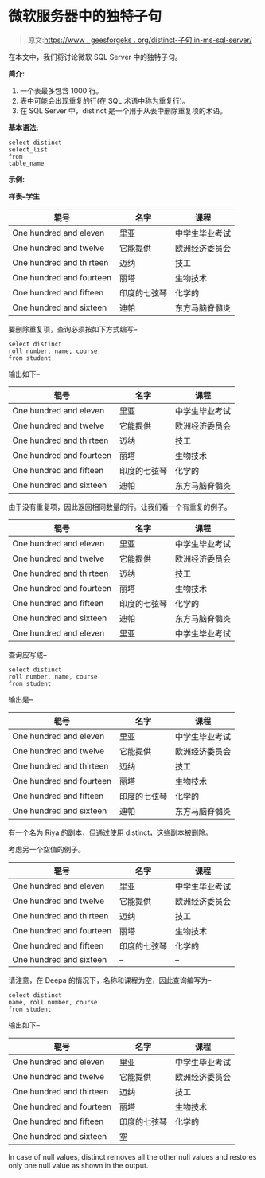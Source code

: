 # 微软服务器中的独特子句

> 原文:[https://www . geesforgeks . org/distinct-子句 in-ms-sql-server/](https://www.geeksforgeeks.org/distinct-clause-in-ms-sql-server/)

在本文中，我们将讨论微软 SQL Server 中的独特子句。

**简介:**

1.  一个表最多包含 1000 行。
2.  表中可能会出现重复的行(在 SQL 术语中称为重复行)。
3.  在 SQL Server 中，distinct 是一个用于从表中删除重复项的术语。

**基本语法:**

```
select distinct
select_list
from
table_name 
```

**示例:**

**样表–学生**

<center>

| 辊号 | 名字 | 课程 |
| --- | --- | --- |
| One hundred and eleven | 里亚 | 中学生毕业考试 |
| One hundred and twelve | 它能提供 | 欧洲经济委员会 |
| One hundred and thirteen | 迈纳 | 技工 |
| One hundred and fourteen | 丽塔 | 生物技术 |
| One hundred and fifteen | 印度的七弦琴 | 化学的 |
| One hundred and sixteen | 迪帕 | 东方马脑脊髓炎 |

</center>

要删除重复项，查询必须按如下方式编写–

```
select distinct
roll number, name, course
from student 
```

输出如下–

<center>

| 辊号 | 名字 | 课程 |
| --- | --- | --- |
| One hundred and eleven | 里亚 | 中学生毕业考试 |
| One hundred and twelve | 它能提供 | 欧洲经济委员会 |
| One hundred and thirteen | 迈纳 | 技工 |
| One hundred and fourteen | 丽塔 | 生物技术 |
| One hundred and fifteen | 印度的七弦琴 | 化学的 |
| One hundred and sixteen | 迪帕 | 东方马脑脊髓炎 |

</center>

由于没有重复项，因此返回相同数量的行。让我们看一个有重复的例子。

<center>

| 辊号 | 名字 | 课程 |
| --- | --- | --- |
| One hundred and eleven | 里亚 | 中学生毕业考试 |
| One hundred and twelve | 它能提供 | 欧洲经济委员会 |
| One hundred and thirteen | 迈纳 | 技工 |
| One hundred and fourteen | 丽塔 | 生物技术 |
| One hundred and fifteen | 印度的七弦琴 | 化学的 |
| One hundred and sixteen | 迪帕 | 东方马脑脊髓炎 |
| One hundred and eleven | 里亚 | 中学生毕业考试 |

</center>

查询应写成–

```
select distinct
roll number, name, course
from student 
```

输出是–

<center>

| 辊号 | 名字 | 课程 |
| --- | --- | --- |
| One hundred and eleven | 里亚 | 中学生毕业考试 |
| One hundred and twelve | 它能提供 | 欧洲经济委员会 |
| One hundred and thirteen | 迈纳 | 技工 |
| One hundred and fourteen | 丽塔 | 生物技术 |
| One hundred and fifteen | 印度的七弦琴 | 化学的 |
| One hundred and sixteen | 迪帕 | 东方马脑脊髓炎 |

</center>

有一个名为 Riya 的副本，但通过使用 distinct，这些副本被删除。

考虑另一个空值的例子。

<center>

| 辊号 | 名字 | 课程 |
| --- | --- | --- |
| One hundred and eleven | 里亚 | 中学生毕业考试 |
| One hundred and twelve | 它能提供 | 欧洲经济委员会 |
| One hundred and thirteen | 迈纳 | 技工 |
| One hundred and fourteen | 丽塔 | 生物技术 |
| One hundred and fifteen | 印度的七弦琴 | 化学的 |
| One hundred and sixteen | – | – |

</center>

请注意，在 Deepa 的情况下，名称和课程为空，因此查询编写为–

```
select distinct 
name, roll number, course 
from student 
```

输出如下–

<center>

| 辊号 | 名字 | 课程 |
| --- | --- | --- |
| One hundred and eleven | 里亚 | 中学生毕业考试 |
| One hundred and twelve | 它能提供 | 欧洲经济委员会 |
| One hundred and thirteen | 迈纳 | 技工 |
| One hundred and fourteen | 丽塔 | 生物技术 |
| One hundred and fifteen | 印度的七弦琴 | 化学的 |
| One hundred and sixteen | 空 |

</center>

In case of null values, distinct removes all the other null values and restores only one null value as shown in the output.